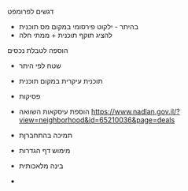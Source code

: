 דגשים לפרומפט
- בהיתר - ילקוט פירסומי במקום מס תוכנית
- להציג תוקף תוכנית + ממתי חלה


הוספה לטבלת נכסים
- שטח לפי היתר
- תוכנית עיקרית במקום תוכנית 
- פסיקות

- הוספת עיסקאות השוואה https://www.nadlan.gov.il/?view=neighborhood&id=65210036&page=deals
- תמיכה בהתחברןת
- מימוש דף הגדרות
- בינה מלאכותית
- 
